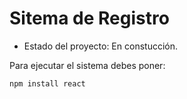 <h1> Sitema de Registro</h1> 

- Estado del proyecto: En constucción.

Para ejecutar el sistema debes poner:

```npm install react```
